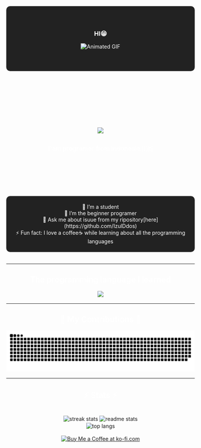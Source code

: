 <!-- Gambar Background Header -->
<div align="center" style="background-color: #222222; padding: 40px; color: white; border-radius: 10px;">
  <h3>HI😁</h3>
  <img src="https://f.uguu.se/DSxvZyZk.mp4" alt="Animated GIF" width="600px" />
  <br/><br/>
</div>
<div align="center" style="background: url('') no-repeat center center; background-size: cover; padding: 100px 0; color: white; border-radius: 10px;">
  <h1 align="center">
    <img src="https://readme-typing-svg.herokuapp.com/?font=Righteous&size=35&center=true&vCenter=true&width=500&height=70&duration=4000&lines=Hi+There!+👋;+I'm+Tan!;" />
  </h1>
  <h3 align="center">I'am programer from indonesia  🇮🇩</h3>
</div>

<!-- Section Konten Utama dengan Latar Gelap -->
<div align="center" style="background-color: #222222; color: white; padding: 20px; border-radius: 10px;">
  🔭 I’m a student<br>
  🌱 I’m the beginner programer<br>
  💬 Ask me about isuue from my ripository[here](https://github.com/IzulDdos)<br>
  ⚡ Fun fact: I love a coffee☕ while learning about all the programming languages
</div>

<br/>
<!-- Badges Kontak -->
<!-- div align="center --">
  <a href="mailto:pedro.sales.">
    <img src="https://img.shields.io/badge/Gmail-333333?style=for-the-badge&logo=gmail&logoColor=red" />
  </a>
  <a href="https://linkedin.com/in/pedro-sales-muniz" target="_blank">
    <img src="https://img.shields.io/badge/LinkedIn-0077B5?style=for-the-badge&logo=linkedin&logoColor=white" />
  </a>
  <a href="https://salesp07.github.io" target="_blank">
    <img src="https://img.shields.io/badge/Portfolio-FF5722?style=for-the-badge&logo=todoist&logoColor=white" />
  </a>
</div> -->
<hr/>

<!-- Bagian Tools dan Skill -->
<h2 align="center" style="color: white;">The programming language I learned</h2>
<div align="center">
  <img src="https://skillicons.dev/icons?i=html,css,python,javascript,c,java" />
</div>

<hr/>

<!-- Kontribusi -->
<div align="center" style="color: white;">
  <h2>🐍 My Contributions 🐍</h2>
  <img alt="snake eating my contributions" src="https://raw.githubusercontent.com/salesp07/salesp07/output/github-contribution-grid-snake.svg" />
</div>

<hr/>

<h2 align="center" style="color: white;">⚡ Stats ⚡</h2>
<br>
<div align="center">
    <img width=390 src="https://github-readme-streak-stats-salesp07.vercel.app/?user=Tanmyname&count_private=true&theme=react&border_radius=10" alt="streak stats"/>
  <img width="390" src="https://github-readme-stats.vercel.app/api?username=Tanmyname&count_private=true&show_icons=true&theme=dark&rank_icon=github&border_radius=10" alt="readme stats" />
  <br/>
<img width="325" align="center" src="https://github-readme-stats.vercel.app/api/top-langs/?username=Tanmyname&hide=HTML&langs_count=8&layout=compact&theme=dark&border_radius=10&size_weight=0.5&count_weight=0.5&exclude_repo=github-readme-stats" alt="top langs" />
</div>
<br>
<div align="center">
<a href='https://saweria.co/Supporttann' target='_blank'><img height='64' style='border:0px;height:64px;' src='https://storage.ko-fi.com/cdn/kofi1.png?v=3' border='0' alt='Buy Me a Coffee at ko-fi.com' /></a>
</div>
